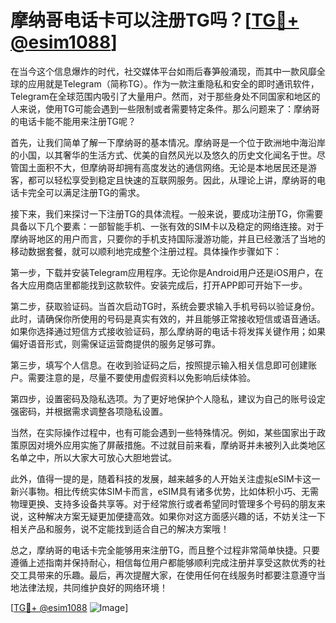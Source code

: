 # 摩纳哥电话卡可以注册TG吗？[[TG💪+ @esim1088](https://t.me/s/esim1088)]

在当今这个信息爆炸的时代，社交媒体平台如雨后春笋般涌现，而其中一款风靡全球的应用就是Telegram（简称TG）。作为一款注重隐私和安全的即时通讯软件，Telegram在全球范围内吸引了大量用户。然而，对于那些身处不同国家和地区的人来说，使用TG可能会遇到一些限制或者需要特定条件。那么问题来了：摩纳哥的电话卡能不能用来注册TG呢？

首先，让我们简单了解一下摩纳哥的基本情况。摩纳哥是一个位于欧洲地中海沿岸的小国，以其奢华的生活方式、优美的自然风光以及悠久的历史文化闻名于世。尽管国土面积不大，但摩纳哥却拥有高度发达的通信网络。无论是本地居民还是游客，都可以轻松享受到稳定且快速的互联网服务。因此，从理论上讲，摩纳哥的电话卡完全可以满足注册TG的需求。

接下来，我们来探讨一下注册TG的具体流程。一般来说，要成功注册TG，你需要具备以下几个要素：一部智能手机、一张有效的SIM卡以及稳定的网络连接。对于摩纳哥地区的用户而言，只要你的手机支持国际漫游功能，并且已经激活了当地的移动数据套餐，就可以顺利地完成整个注册过程。具体操作步骤如下：

第一步，下载并安装Telegram应用程序。无论你是Android用户还是iOS用户，在各大应用商店里都能找到这款软件。安装完成后，打开APP即可开始下一步。

第二步，获取验证码。当首次启动TG时，系统会要求输入手机号码以验证身份。此时，请确保你所使用的号码是真实有效的，并且能够正常接收短信或语音通话。如果你选择通过短信方式接收验证码，那么摩纳哥的电话卡将发挥关键作用；如果偏好语音形式，则需保证运营商提供的服务足够可靠。

第三步，填写个人信息。在收到验证码之后，按照提示输入相关信息即可创建账户。需要注意的是，尽量不要使用虚假资料以免影响后续体验。

第四步，设置密码及隐私选项。为了更好地保护个人隐私，建议为自己的账号设定强密码，并根据需求调整各项隐私设置。

当然，在实际操作过程中，也有可能会遇到一些特殊情况。例如，某些国家出于政策原因对境外应用实施了屏蔽措施。不过就目前来看，摩纳哥并未被列入此类地区名单之中，所以大家大可放心大胆地尝试。

此外，值得一提的是，随着科技的发展，越来越多的人开始关注虚拟eSIM卡这一新兴事物。相比传统实体SIM卡而言，eSIM具有诸多优势，比如体积小巧、无需物理更换、支持多设备共享等。对于经常旅行或者希望同时管理多个号码的朋友来说，这种解决方案无疑更加便捷高效。如果你对这方面感兴趣的话，不妨关注一下相关产品和服务，说不定能找到适合自己的解决方案哦！

总之，摩纳哥的电话卡完全能够用来注册TG，而且整个过程非常简单快捷。只要遵循上述指南并保持耐心，相信每位用户都能够顺利完成注册并享受这款优秀的社交工具带来的乐趣。最后，再次提醒大家，在使用任何在线服务时都要注意遵守当地法律法规，共同维护良好的网络环境！

[[TG💪+ @esim1088](https://t.me/s/esim1088) ![Image](https://i.postimg.cc/4NQfJmqS/Snipaste-2025-05-13-00-14-12.png)]